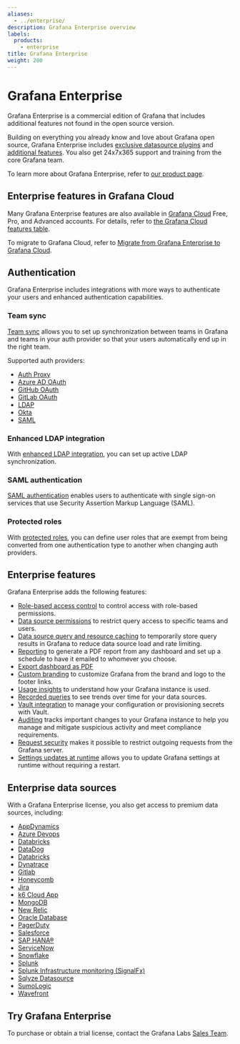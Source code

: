 ```yaml
---
aliases:
  - ../enterprise/
description: Grafana Enterprise overview
labels:
  products:
    - enterprise
title: Grafana Enterprise
weight: 200
---
```


# Grafana Enterprise

Grafana Enterprise is a commercial edition of Grafana that includes additional features not found in the open source version.

Building on everything you already know and love about Grafana open source, Grafana Enterprise includes [exclusive datasource plugins](#enterprise-data-sources) and [additional features](#enterprise-features). You also get 24x7x365 support and training from the core Grafana team.

To learn more about Grafana Enterprise, refer to [our product page](/enterprise).

## Enterprise features in Grafana Cloud

Many Grafana Enterprise features are also available in [Grafana Cloud](/docs/grafana-cloud) Free, Pro, and Advanced accounts. For details, refer to [the Grafana Cloud features table](/pricing/#featuresTable).

To migrate to Grafana Cloud, refer to [Migrate from Grafana Enterprise to Grafana Cloud](/docs/grafana-cloud/account-management/e2c-guide/).

## Authentication

Grafana Enterprise includes integrations with more ways to authenticate your users and enhanced authentication capabilities.

### Team sync

[Team sync](../../setup-grafana/configure-security/configure-team-sync/) allows you to set up synchronization between teams in Grafana and teams in your auth provider so that your users automatically end up in the right team.

Supported auth providers:

- [Auth Proxy](../../setup-grafana/configure-security/configure-authentication/auth-proxy/#team-sync-enterprise-only)
- [Azure AD OAuth](../../setup-grafana/configure-security/configure-authentication/azuread/#team-sync-enterprise-only)
- [GitHub OAuth](../../setup-grafana/configure-security/configure-authentication/github/#configure-team-synchronization)
- [GitLab OAuth](../../setup-grafana/configure-security/configure-authentication/gitlab/#configure-team-synchronization)
- [LDAP](../../setup-grafana/configure-security/configure-authentication/enhanced-ldap/#ldap-group-synchronization-for-teams)
- [Okta](../../setup-grafana/configure-security/configure-authentication/okta/#configure-team-synchronization-enterprise-only)
- [SAML](../../setup-grafana/configure-security/configure-authentication/saml/#configure-team-sync)

### Enhanced LDAP integration

With [enhanced LDAP integration](../../setup-grafana/configure-security/configure-authentication/enhanced-ldap/), you can set up active LDAP synchronization.

### SAML authentication

[SAML authentication](../../setup-grafana/configure-security/configure-authentication/saml/) enables users to authenticate with single sign-on services that use Security Assertion Markup Language (SAML).

### Protected roles

With [protected roles](../../setup-grafana/configure-security/configure-authentication/#protected-roles), you can define user roles that are exempt from being converted from one authentication type to another when changing auth providers.

## Enterprise features

Grafana Enterprise adds the following features:

- [Role-based access control](../../administration/roles-and-permissions/access-control/) to control access with role-based permissions.
- [Data source permissions](../../administration/data-source-management/#data-source-permissions) to restrict query access to specific teams and users.
- [Data source query and resource caching](../../administration/data-source-management/#query-and-resource-caching) to temporarily store query results in Grafana to reduce data source load and rate limiting.
- [Reporting](../../dashboards/create-reports/) to generate a PDF report from any dashboard and set up a schedule to have it emailed to whomever you choose.
- [Export dashboard as PDF](../../dashboards/share-dashboards-panels/#export-dashboard-as-pdf)
- [Custom branding](../../setup-grafana/configure-grafana/configure-custom-branding/) to customize Grafana from the brand and logo to the footer links.
- [Usage insights](../../dashboards/assess-dashboard-usage/) to understand how your Grafana instance is used.
- [Recorded queries](../../administration/recorded-queries/) to see trends over time for your data sources.
- [Vault integration](../../setup-grafana/configure-security/configure-database-encryption/#encrypting-your-database-with-a-key-from-a-key-management-service-kms) to manage your configuration or provisioning secrets with Vault.
- [Auditing](../../setup-grafana/configure-security/audit-grafana/) tracks important changes to your Grafana instance to help you manage and mitigate suspicious activity and meet compliance requirements.
- [Request security](../../setup-grafana/configure-security/configure-request-security/) makes it possible to restrict outgoing requests from the Grafana server.
- [Settings updates at runtime](../../setup-grafana/configure-grafana/settings-updates-at-runtime/) allows you to update Grafana settings at runtime without requiring a restart.

## Enterprise data sources

With a Grafana Enterprise license, you also get access to premium data sources, including:

- [AppDynamics](/grafana/plugins/dlopes7-appdynamics-datasource)
- [Azure Devops](/grafana/plugins/grafana-azuredevops-datasource)
- [Databricks](/grafana/plugins/grafana-databricks-datasource)
- [DataDog](/grafana/plugins/grafana-datadog-datasource)
- [Databricks](/grafana/plugins/grafana-databricks-datasource/)
- [Dynatrace](/grafana/plugins/grafana-dynatrace-datasource)
- [Gitlab](/grafana/plugins/grafana-gitlab-datasource)
- [Honeycomb](/grafana/plugins/grafana-honeycomb-datasource)
- [Jira](/grafana/plugins/grafana-jira-datasource)
- [k6 Cloud App](/grafana/plugins/grafana-k6-app)
- [MongoDB](/grafana/plugins/grafana-mongodb-datasource)
- [New Relic](/grafana/plugins/grafana-newrelic-datasource)
- [Oracle Database](/grafana/plugins/grafana-oracle-datasource)
- [PagerDuty](/grafana/plugins/grafana-pagerduty-datasource)
- [Salesforce](/grafana/plugins/grafana-salesforce-datasource)
- [SAP HANA®](/grafana/plugins/grafana-saphana-datasource)
- [ServiceNow](/grafana/plugins/grafana-servicenow-datasource)
- [Snowflake](/grafana/plugins/grafana-snowflake-datasource)
- [Splunk](/grafana/plugins/grafana-splunk-datasource)
- [Splunk Infrastructure monitoring (SignalFx)](/grafana/plugins/grafana-splunk-monitoring-datasource)
- [Sqlyze Datasource](/grafana/plugins/grafana-odbc-datasource)
- [SumoLogic](/grafana/plugins/grafana-sumologic-datasource)
- [Wavefront](/grafana/plugins/grafana-wavefront-datasource)

## Try Grafana Enterprise

To purchase or obtain a trial license, contact the Grafana Labs [Sales Team](/contact?about=support&topic=Grafana%20Enterprise).
